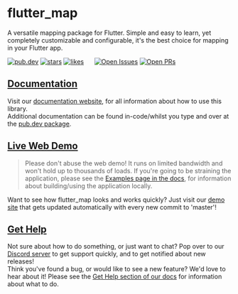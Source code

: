 # flutter_map

A versatile mapping package for Flutter. Simple and easy to learn, yet completely customizable and configurable, it's the best choice for mapping in your Flutter app.

[![pub.dev](https://img.shields.io/pub/v/flutter_map.svg?label=Latest+Version)](https://pub.dev/packages/flutter_map) [![stars](https://badgen.net/github/stars/fleaflet/flutter_map?label=stars&color=green&icon=github)](https://github.com/fleaflet/flutter_map/stargazers) [![likes](https://img.shields.io/pub/likes/flutter_map?logo=flutter)](https://pub.dev/packages/flutter_map/score)&nbsp;&nbsp;&nbsp;&nbsp;&nbsp;&nbsp;[![Open Issues](https://badgen.net/github/open-issues/fleaflet/flutter_map?label=Open+Issues&color=green)](https://GitHub.com/fleaflet/flutter_map/issues) [![Open PRs](https://badgen.net/github/open-prs/fleaflet/flutter_map?label=Open+PRs&color=green)](https://GitHub.com/fleaflet/flutter_map/pulls)


## [Documentation](https://docs.fleaflet.dev/)

Visit our [documentation website](https://docs.fleaflet.dev/), for all information about how to use this library.  
Additional documentation can be found in-code/whilst you type and over at the [pub.dev package](https://pub.dev/documentation/flutter_map/latest/flutter_map/flutter_map-library.html).

## [Live Web Demo](https://demo.fleaflet.dev/)

> Please don't abuse the web demo! It runs on limited bandwidth and won't hold up to thousands of loads.
If you're going to be straining the application, please see the [Examples page in the docs](https://docs.fleaflet.dev/getting-started/examples), for information about building/using the application locally.

Want to see how flutter_map looks and works quickly? Just visit our [demo site](https://demo.fleaflet.dev/) that gets updated automatically with every new commit to 'master'!

## [Get Help](https://docs.fleaflet.dev/#get-help)

Not sure about how to do something, or just want to chat? Pop over to our [Discord server](https://discord.gg/BwpEsjqMAH) to get support quickly, and to get notified about new releases!  
Think you've found a bug, or would like to see a new feature? We'd love to hear about it! Please see the [Get Help section of our docs](https://docs.fleaflet.dev/#get-help) for information about what to do.

